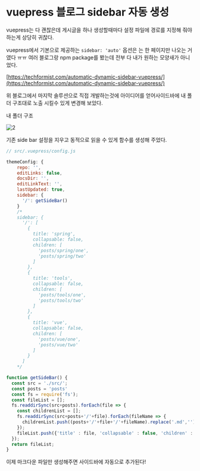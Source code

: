 
# vuepress 블로그 sidebar 자동 생성

vuepress는 다 괜찮은데 게시글을 하나 생성할때마다 설정 파일에 경로를 지정해 줘야 하는게 상당히 귀찮다. 

vuepress에서 기본으로 제공하는 `sidebar: 'auto'` 옵션은 는 한 페이지만 나오는 거였다 ㅠㅠ  여러 블로그랑 npm package를 봤는데 전부 다 내가 원하는 모양새가 아니었다. 

[https://techformist.com/automatic-dynamic-sidebar-vuepress/](https://techformist.com/automatic-dynamic-sidebar-vuepress/)

위 블로그에서 마지막 솔루션으로 직접 개발하는것에 아이디어를 얻어사이드바에 내 폴더 구조대로 노출 시킬수 있게 변경해 보았다.

내 폴더 구조

![2](~@image/2.png)

기존 side bar 설정을 지우고 동적으로 읽을 수 있게 함수를 생성해 주었다.
```js
// src/.vuepress/config.js

themeConfig: {
    repo: '',
    editLinks: false,
    docsDir: '',
    editLinkText: '',
    lastUpdated: true,
    sidebar: {
      '/': getSideBar()
    }
    /*
    sidebar: {
      '/': [
        { 
          title: 'spring',
          collapsable: false,
          children: [ 
            'posts/spring/one',
            'posts/spring/two' 
          ] 
        },
        { 
          title: 'tools',
          collapsable: false,
          children: [ 
            'posts/tools/one', 
            'posts/tools/two' 
          ] 
        },       
        { 
          title: 'vue',
          collapsable: false,
          children: [ 
            'posts/vue/one', 
            'posts/vue/two' 
          ] 
        } 
      ]
    */

function getSideBar() {
  const src = './src/';
  const posts = 'posts'
  const fs = require('fs');
  const fileList = [];  
  fs.readdirSync(src+posts).forEach(file => {   
    const childrenList = [];
    fs.readdirSync(src+posts+'/'+file).forEach(fileName => {
      childrenList.push((posts+'/'+file+'/'+fileName).replace('.md',''))
    });
    fileList.push({'title' : file, 'collapsable' : false, 'children' : childrenList});
  }); 
  return fileList;
}
```
이제 마크다운 파일만 생성해주면 사이드바에 자동으로 추가된다!
<!--stackedit_data:
eyJoaXN0b3J5IjpbLTEyNjA2NTA1NDIsLTc4ODQxMjgwNCwtMT
A4NTcwNTk4OSw5MDg2ODgxNSw3MzA0MjY1MjNdfQ==
-->